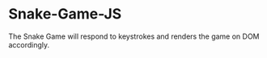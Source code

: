 # Snake-Game-JS

The Snake Game will respond to keystrokes and renders the game on DOM accordingly.
